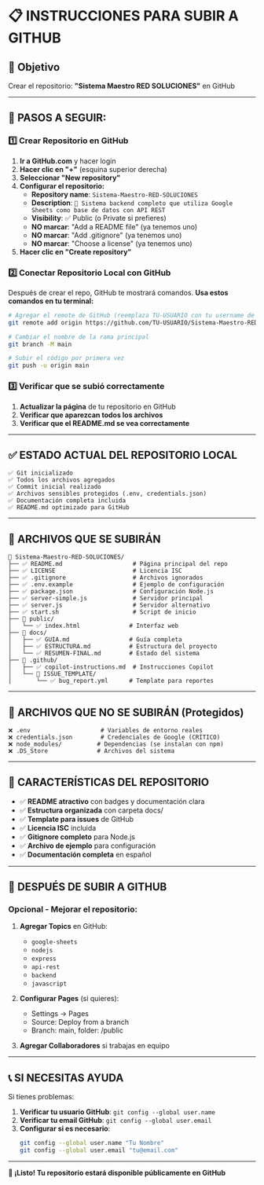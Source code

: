 # 📋 INSTRUCCIONES PARA SUBIR A GITHUB

## 🎯 Objetivo
Crear el repositorio: **"Sistema Maestro RED SOLUCIONES"** en GitHub

---

## 📝 PASOS A SEGUIR:

### 1️⃣ Crear Repositorio en GitHub

1. **Ir a GitHub.com** y hacer login
2. **Hacer clic en "+"** (esquina superior derecha)
3. **Seleccionar "New repository"**
4. **Configurar el repositorio:**
   - **Repository name**: `Sistema-Maestro-RED-SOLUCIONES`
   - **Description**: `🚀 Sistema backend completo que utiliza Google Sheets como base de datos con API REST`
   - **Visibility**: ✅ Public (o Private si prefieres)
   - **NO marcar**: "Add a README file" (ya tenemos uno)
   - **NO marcar**: "Add .gitignore" (ya tenemos uno)
   - **NO marcar**: "Choose a license" (ya tenemos uno)
5. **Hacer clic en "Create repository"**

### 2️⃣ Conectar Repositorio Local con GitHub

Después de crear el repo, GitHub te mostrará comandos. **Usa estos comandos en tu terminal:**

```bash
# Agregar el remote de GitHub (reemplaza TU-USUARIO con tu username de GitHub)
git remote add origin https://github.com/TU-USUARIO/Sistema-Maestro-RED-SOLUCIONES.git

# Cambiar el nombre de la rama principal
git branch -M main

# Subir el código por primera vez
git push -u origin main
```

### 3️⃣ Verificar que se subió correctamente

1. **Actualizar la página** de tu repositorio en GitHub
2. **Verificar que aparezcan todos los archivos**
3. **Verificar que el README.md se vea correctamente**

---

## ✅ ESTADO ACTUAL DEL REPOSITORIO LOCAL

```
✅ Git inicializado
✅ Todos los archivos agregados  
✅ Commit inicial realizado
✅ Archivos sensibles protegidos (.env, credentials.json)
✅ Documentación completa incluida
✅ README.md optimizado para GitHub
```

---

## 📁 ARCHIVOS QUE SE SUBIRÁN

```
📁 Sistema-Maestro-RED-SOLUCIONES/
├── ✅ README.md                    # Página principal del repo
├── ✅ LICENSE                      # Licencia ISC
├── ✅ .gitignore                   # Archivos ignorados
├── ✅ .env.example                 # Ejemplo de configuración
├── ✅ package.json                 # Configuración Node.js
├── ✅ server-simple.js             # Servidor principal
├── ✅ server.js                    # Servidor alternativo
├── ✅ start.sh                     # Script de inicio
├── 📁 public/
│   └── ✅ index.html              # Interfaz web
├── 📁 docs/
│   ├── ✅ GUIA.md                 # Guía completa
│   ├── ✅ ESTRUCTURA.md           # Estructura del proyecto
│   └── ✅ RESUMEN-FINAL.md        # Estado del sistema
├── 📁 .github/
│   ├── ✅ copilot-instructions.md  # Instrucciones Copilot
│   └── 📁 ISSUE_TEMPLATE/
│       └── ✅ bug_report.yml      # Template para reportes
```

---

## 🔐 ARCHIVOS QUE NO SE SUBIRÁN (Protegidos)

```
❌ .env                    # Variables de entorno reales
❌ credentials.json        # Credenciales de Google (CRÍTICO)
❌ node_modules/          # Dependencias (se instalan con npm)
❌ .DS_Store              # Archivos del sistema
```

---

## 🎨 CARACTERÍSTICAS DEL REPOSITORIO

- ✅ **README atractivo** con badges y documentación clara
- ✅ **Estructura organizada** con carpeta docs/
- ✅ **Template para issues** de GitHub
- ✅ **Licencia ISC** incluida
- ✅ **Gitignore completo** para Node.js
- ✅ **Archivo de ejemplo** para configuración
- ✅ **Documentación completa** en español

---

## 🚀 DESPUÉS DE SUBIR A GITHUB

### Opcional - Mejorar el repositorio:

1. **Agregar Topics** en GitHub:
   - `google-sheets`
   - `nodejs`
   - `express`
   - `api-rest`
   - `backend`
   - `javascript`

2. **Configurar Pages** (si quieres):
   - Settings → Pages
   - Source: Deploy from a branch
   - Branch: main, folder: /public

3. **Agregar Collaboradores** si trabajas en equipo

---

## 📞 SI NECESITAS AYUDA

Si tienes problemas:

1. **Verificar tu usuario GitHub**: `git config --global user.name`
2. **Verificar tu email GitHub**: `git config --global user.email`
3. **Configurar si es necesario**:
   ```bash
   git config --global user.name "Tu Nombre"
   git config --global user.email "tu@email.com"
   ```

---

**🎉 ¡Listo! Tu repositorio estará disponible públicamente en GitHub**
